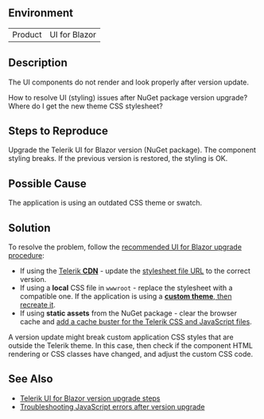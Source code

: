 
## Environment

<table>
<tbody>
<tr>
<td>Product</td>
<td>UI for Blazor</td>
</tr>
</tbody>
</table>

## Description

The UI components do not render and look properly after version update.

How to resolve UI (styling) issues after NuGet package version upgrade? Where do I get the new theme CSS stylesheet?

## Steps to Reproduce

Upgrade the Telerik UI for Blazor version (NuGet package). The component styling breaks. If the previous version is restored, the styling is OK.

## Possible Cause

The application is using an outdated CSS theme or swatch.

## Solution

To resolve the problem, follow the [recommended UI for Blazor upgrade procedure](slug:upgrade-tutorial):

* If using the [Telerik **CDN**](slug:common-features-cdn) - update the [stylesheet file URL](slug:themes-overview#using-a-theme) to the correct version.
* If using a **local** CSS file in `wwwroot` - replace the stylesheet with a compatible one. If the application is using a [**custom theme**, then recreate it](slug:themes-customize).
* If using **static assets** from the NuGet package - clear the browser cache and [add a cache buster for the Telerik CSS and JavaScript files](slug:common-kb-browser-cache-buster).

A version update might break custom application CSS styles that are outside the Telerik theme. In this case, then check if the component HTML rendering or CSS classes have changed, and adjust the custom CSS code.

## See Also

* [Telerik UI for Blazor version upgrade steps](slug:upgrade-tutorial)
* [Troubleshooting JavaScript errors after version upgrade](slug:common-kb-cannot-read-properties-of-null-reading-addeventlistener)
